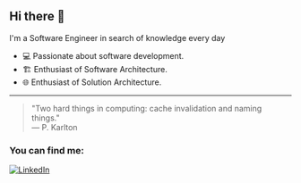 ## Hi there 👋

I'm a Software Engineer in search of knowledge every day
- 💻 Passionate about software development.  
- 🏗️ Enthusiast of Software Architecture.  
- 🌐 Enthusiast of Solution Architecture.  

---

> "Two hard things in computing: cache invalidation and naming things."  
> — P. Karlton


### You can find me:

[![LinkedIn](https://img.shields.io/badge/LinkedIn-0077B5?style=for-the-badge&logo=linkedin&logoColor=white)](https://www.linkedin.com/in/jefferson-gibin/)
